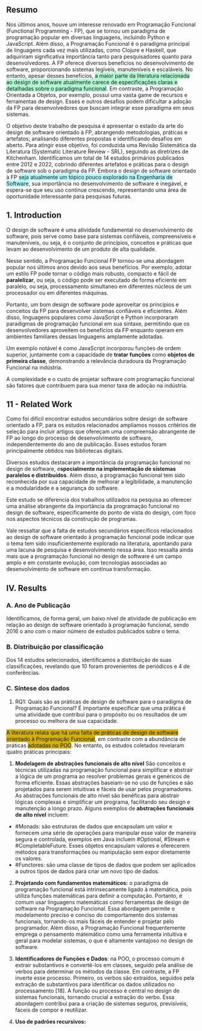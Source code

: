## Resumo
Nos últimos anos, houve um interesse renovado em Programação Funcional (Functional Programming - FP), que se tornou um paradigma de programação popular em diversas linguagens, incluindo Python e JavaScript. Além disso, a Programação Funcional é o paradigma principal de linguagens cada vez mais utilizadas, como Clojure e Haskell, que adquiriram significativa importância tanto para pesquisadores quanto para desenvolvedores. A FP oferece diversos benefícios no desenvolvimento de software, proporcionando sistemas legíveis, manuteníveis e escaláveis. No entanto, apesar desses benefícios, <span style="background:#affad1">a maior parte da literatura relacionada ao design de software atualmente carece de especificações claras e detalhadas sobre o paradigma funcional</span>. Em contraste, a Programação Orientada a Objetos, por exemplo, possui uma vasta game de recursos e ferramentas de design. Esses e outros desafios podem dificultar a adoção da FP para desenvolvedores que buscam integrar esse paradigma em seus sistemas. 

O objetivo deste trabalho de pesquisa é apresentar o estado da arte do design de software orientado à FP, abrangendo metodologias, práticas e artefatos; analisando diferentes propostas e identificando desafios em aberto. Para atingir esse objetivo, foi conduzida uma Revisão Sistemática da Literatura (Systematic Literature Review - SRL), seguindo as diretrizes de Kitchenham. Identificamos um total de 14 estudos primários publicados entre 2012 e 2022, cobrindo diferentes artefatos e práticas para o design de software sob o paradigma da FP. Embora o design de software orientado à FP <span style="background:#b1ffff">seja atualmente um tópico pouco explorado na Engenharia de Software</span>, sua importância no desenvolvimento de software é inegável, e espera-se que seu uso continue crescendo, representando uma área de oportunidade interessante para pesquisas futuras.

## 1. Introduction
O design de software é uma atividade fundamental no desenvolvimento de software, pois serve como base para sistemas confiáveis, compreensíveis e manuteníveis, ou seja, é o conjunto de princípios, conceitos e práticas que levam ao desenvolvimento de um produto de alta qualidade.

Nesse sentido, a Programação Funcional FP tornou-se uma abordagem popular nos últimos anos devido aos seus benefícios. Por exemplo, adotar um estilo FP pode tornar o código mais robusto, compacto e fácil de **paralelizar**, ou seja, o código pode ser executado de forma eficiente em paralelo, ou seja, processamento simultaneo em diferentes núcleos de um processador ou em diferentes máquinas. 


Portanto, um bom design de software pode aproveitar os princípios e conceitos da FP para desenvolver sistemas confiáveis e eficientes. Além disso, linguagens populares como JavaScript e Python incorporaram paradigmas de programação funcional em sua sintaxe, permitindo que os desenvolvedores aproveitem os benefícios da FP enquanto operam em ambientes familiares dessas linguagens amplamente adotadas.

Um exemplo notável é como JavaScript incorporou funções de ordem superior, juntamente com a capacidade de **tratar funções** como **objetos de primeira classe**, demonstrando a relevância duradoura da Programação Funcional na indústria.

A complexidade e o custo de projetar software com programação funcional são fatores que contribuem para sua menor taxa de adoção na indústria.

## 11 - Related Work
Como foi difícil encontrar estudos secundários sobre design de software orientado a FP, para os estudos relacionados ampliamos nossos critérios de seleção para incluir artigos que ofereçam uma compreensão abrangente de FP ao longo do processo de desenvolvimento de software, independentemente do ano de publicação. Esses estudos foram principalmente obtidos nas bibliotecas digitais.

Diversos estudos destacaram a importância da programação funcional no design de software, e**specialmente na implementação de sistemas paralelos e distribuídos**. Além disso, a programação funcional tem sido reconhecida por sua capacidade de melhorar a legibilidade, a manutenção e a modularidade e a segurança do software. 

Este estudo se diferencia dos trabalhos utilizados na pesquisa ao oferecer uma análise abrangente da importância da programação funcional no design de software, especificamente do ponto de vista do design, com foco nos aspectos técnicos da construção de programas.

Vale ressaltar que a falta de estudos secundários específicos relacionados ao design de software orientado à programação funcional pode indicar que o tema tem sido insuficientemente explorado na literatura, apontando para uma lacuna de pesquisa e desenvolvimento nessa área. Isso ressalta ainda mais que a programação funcional no design de software é um campo amplo e em constante evolução, com tecnologias associadas ao desenvolvimento de software em contínua transformação. 

## IV. Results
### A. Ano de Publicação
Identificamos, de forma geral, um baixo nível de atividade de publicação em relação ao design de software orientado à programação funcional, sendo 2016 o ano com o maior número de estudos publicados sobre o tema. 

### B. Distribuição por classificação
Dos 14 estudos selecionados, identificamos a distribuição de suas classificações, revelando que 10 foram provenientes de periódicos e 4 de conferências. 

### C. Síntese dos dados
1. RQ1: Quais são as práticas de design de software para o paradigma de Programação Funcional?
É importante especificar que uma prática é uma atividade que contribui para o propósito ou os resultados de um processo ou melhora de sua capacidade.

<span style="background:#d4b106">A literatura relata que há uma falta de práticas de design de software orientado à Programação Funcional</span>, em contraste com a abundância de práticas <span style="background:#d4b106">adotadas no POO</span>. No entanto, os estudos coletados revelaram quatro práticas principais:

1) **Modelagem de abstrações funcionais de alto nível**
São conceitos e técnicas utilizadas na programação funcional para simplificar e abstrair a lógica de um programa ao resolver problemas gerais e genéricos de forma eficiente. Essas abstrações baseiam-se no uso de funções e são projetados para serem intuitivas e fáceis de usar pelos programadores. As abstrações funcionais de alto nível são benéficas para abstrair lógicas complexas e simplificar um programa, facilitando seu design e manutenção a longo prazo. Alguns exemplos de **abstrações funcionais de alto nível** incluem:
- #Monads: são estruturas de dados que encapsulam um valor e fornecem uma série de operações para manipular esse valor de maneira segura e controlada, exemplos em Java incluem #Optional, #Stream e #CompletableFuture. Esses objetos encapsulam valores e oferecerem métodos para transformações ou manipulação sem expor diretamente os valores.
- #Functores: são uma classe de tipos de dados que podem ser aplicados a outros tipos de dados para criar um novo tipo de dados. 

2) **Projetando com fundamentos matemáticos:** o paradigma de programação funcional está intrinsecamente ligado à matemática, pois utiliza funções matemáticas para definir a computação. Portanto, é comum usar linguagens matemáticas como ferramentas de design de software na Programação Funcional. Essa abordagem permite o modelamento preciso e conciso do comportamento dos sistemas funcionais, tornando-os mais fáceis de entender e projetar pelo programador. Além disso, a Programação Funcional frequentemente emprega o pensamento matemático como uma ferramenta intuitiva e geral para modelar sistemas, o que é altamente vantajoso no design de software. 

3) **Identificadores de Funções e Dados**: na POO, o processo comum é extrair substantivos e convertê-los em classes, seguido pela análise de verbos para determinar os métodos da classe. Em contraste, a FP inverte esse processo. Primeiro, os verbos são extraídos, seguidos pela extração de substantivos para identificar os dados utilizados no processamento [18]. A função ou processo é central no design de sistemas funcionais, tornando crucial a extração do verbo. Essa abordagem contribui para a criação de sistemas seguros, previsíveis, fáceis de compor e reutilizar. 

4) **Uso de padrões recursivos:** 